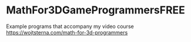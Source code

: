 # MathFor3DGameProgrammersFREE
Example programs that accompany my video course https://wojtsterna.com/math-for-3d-programmers
